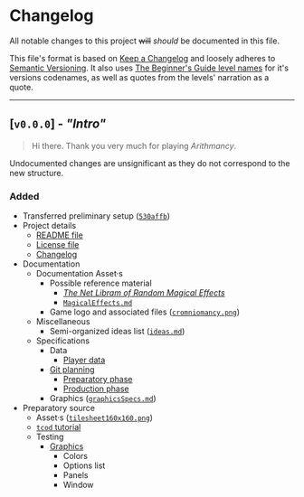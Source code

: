 # Changelog
All notable changes to this project ~~will~~ *should* be documented in this file.

This file's format is based on [Keep a Changelog](https://keepachangelog.com/en/1.0.0/) and loosely adheres to [Semantic Versioning](https://semver.org/spec/v2.0.0.html). It also uses [The Beginner's Guide level names](https://the-beginners-guide.fandom.com/wiki/List_of_levels) for it's versions codenames, as well as quotes from the levels' narration as a quote.

---

<!--!final version: ## [`v?.?.?`] - *"Exiting"*
> There's a bigger picture that all of their games are meant to play a role in.

----->


<!--!## [`v1.0.0`] - *"Entering"*
> The meaning of this game won't be clear just yet, please be patient with me [...] and I promise you'll see what makes it interesting.
---
-->

<!--## [v?.?.?] - *"Lecture"*
> This one gets a bit goofy.

---
-->

## [`v0.0.0`] - *"Intro"*
> Hi there. Thank you very much for playing *Arithmancy*.

Undocumented changes are unsignificant as they do not correspond to the new structure.

### Added

- Transferred preliminary setup ([`530affb`](https://github.com/NBRET-TOUCH-WASH/arithmancy/commit/530affb))
- Project details
    - [README file](/README.md)
    - [License file](/LICENSE)
    - [Changelog](/CHANGELOG.md)
- Documentation
    - Documentation Asset·s
        - Possible reference material
            - [*The Net Libram of Random Magical Effects*](/__prep/docs/assets/NLRMEv2.pdf)
            - [`MagicalEffects.md`](__prep\docs\assets\MagicalEffects\MagicalEffects.md)
        - Game logo and associated files ([`cromniomancy.png`](/__prep/docs/assets/cromniomancy.png))
    - Miscellaneous
        - Semi-organized ideas list ([`ideas.md`](/__prep/docs/misc/ideas.md))
    - Specifications
        - Data
            - [Player data](__prep\docs\specs\data\playerData.md)
        - [Git planning](/__prep/docs/specs/git/)
            - [Preparatory phase](__prep\docs\specs\git\preparatoryPhaseGitPlanning.md)
            - [Production phase](__prep\docs\specs\git\productionPhaseGitPlanning.md)
        - Graphics ([`graphicsSpecs.md`](__prep\docs\specs\graphics\graphicsSpecs.md))
- Preparatory source
    - Asset·s ([`tilesheet160x160.png`](/__prep/src/tests/assets/tilesheet160x160.png))
    - [`tcod` tutorial](https://rogueliketutorials.com/tutorials/tcod/v2/)
    - Testing
        - [Graphics](__prep/src/tests/graphics)
            - Colors
            - Options list
            - Panels
            - Window